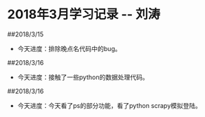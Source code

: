 ﻿# 2018年3月学习记录 -- 刘涛


##2018/3/15
* 今天进度：排除晚点名代码中的bug。

##2018/3/16
* 今天进度：接触了一些python的数据处理代码。

##2018/3/16
* 今天进度：今天看了ps的部分功能，看了python scrapy模拟登陆。




